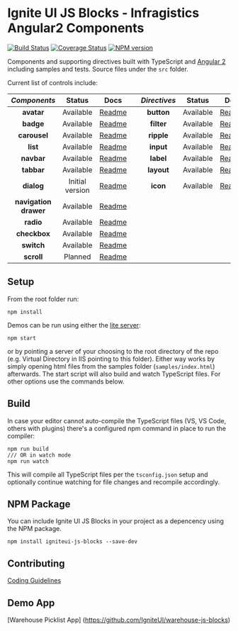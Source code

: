 # Ignite UI JS Blocks -  Infragistics Angular2 Components

[![Build Status](https://travis-ci.org/IgniteUI/igniteui-js-blocks.svg?branch=master)](https://travis-ci.org/IgniteUI/igniteui-js-blocks)
[![Coverage Status](https://coveralls.io/repos/github/IgniteUI/igniteui-js-blocks/badge.svg?branch=master)](https://coveralls.io/github/IgniteUI/igniteui-js-blocks?branch=master)
[![NPM version](https://img.shields.io/npm/v/zero-blocks.svg?style=flat)](https://www.npmjs.com/package/zero-blocks)

Components and supporting directives built with TypeScript and [Angular 2](https://angular.io/)
including samples and tests. Source files under the `src` folder.

Current list of controls include:

| *Components*          | Status              | Docs                                                     |     | *Directives*          | Status        | Docs                                                      |
| :-:                   | :-:                 | :-:                                                      | :-: | :-:                   | :-:           | :-:                                                       |
| **avatar**            |           Available | [Readme](https://github.com/IgniteUI/igniteui-js-blocks) |     | **button**            |     Available | [Readme](https://github.com/IgniteUI/igniteui-js-blocks)  |
| **badge**             |           Available | [Readme](https://github.com/IgniteUI/igniteui-js-blocks) |     | **filter**            |     Available | [Readme](https://github.com/IgniteUI/igniteui-js-blocks)  |
| **carousel**          |           Available | [Readme](https://github.com/IgniteUI/igniteui-js-blocks) |     | **ripple**            |     Available | [Readme](https://github.com/IgniteUI/igniteui-js-blocks)  |
| **list**              |           Available | [Readme](https://github.com/IgniteUI/igniteui-js-blocks) |     | **input**             |     Available | [Readme](https://github.com/IgniteUI/igniteui-js-blocks)  |
| **navbar**            |           Available | [Readme](https://github.com/IgniteUI/igniteui-js-blocks) |     | **label**             |     Available | [Readme](https://github.com/IgniteUI/igniteui-js-blocks)  |
| **tabbar**            |           Available | [Readme](https://github.com/IgniteUI/igniteui-js-blocks) |     | **layout**            |     Available | [Readme](https://github.com/IgniteUI/igniteui-js-blocks)  |
| **dialog**            |     Initial version | [Readme](https://github.com/IgniteUI/igniteui-js-blocks/blob/master/src/modal/README.md) |     | **icon**              |     Available | [Readme](https://github.com/IgniteUI/igniteui-js-blocks)  |
| **navigation drawer** |           Available | [Readme](https://github.com/IgniteUI/igniteui-js-blocks) |     |                       |               |                                                           |
| **radio**             |           Available | [Readme](https://github.com/IgniteUI/igniteui-js-blocks) |     |                       |               |                                                           |
| **checkbox**          |           Available | [Readme](https://github.com/IgniteUI/igniteui-js-blocks) |     |                       |               |                                                           |
| **switch**            |           Available | [Readme](https://github.com/IgniteUI/igniteui-js-blocks) |     |                       |               |                                                           |
| **scroll**            |             Planned | [Readme](https://github.com/IgniteUI/igniteui-js-blocks) |     |                       |               |                                                           |

## Setup
From the root folder run:

```
npm install
```

Demos can be run using either the [lite server](https://github.com/johnpapa/lite-server):
```
npm start
```
or by pointing a server of your choosing to the root directory of the repo (e.g. Virtual Directory in IIS pointing to this folder).
Either way works by simply opening html files from the samples folder (`samples/index.html`) afterwards.
The start script will also build and watch TypeScript files. For other options use the commands below.

## Build

In case your editor cannot auto-compile the TypeScript files (VS, VS Code, others with plugins)
there's a configured npm command in place to run the compiler:
```
npm run build
/// OR in watch mode
npm run watch
```
This will compile all TypeScript files per the `tsconfig.json` setup and optionally continue watching for
file changes and recompile accordingly.

## NPM Package

You can include Ignite UI JS Blocks in your project as a depencency using the NPM package.

`npm install igniteui-js-blocks --save-dev`

## Contributing
[Coding Guidelines](../../wiki/Coding-guidelines-for-Zero-Blocks)

## Demo App
[Warehouse Picklist App] (https://github.com/IgniteUI/warehouse-js-blocks)